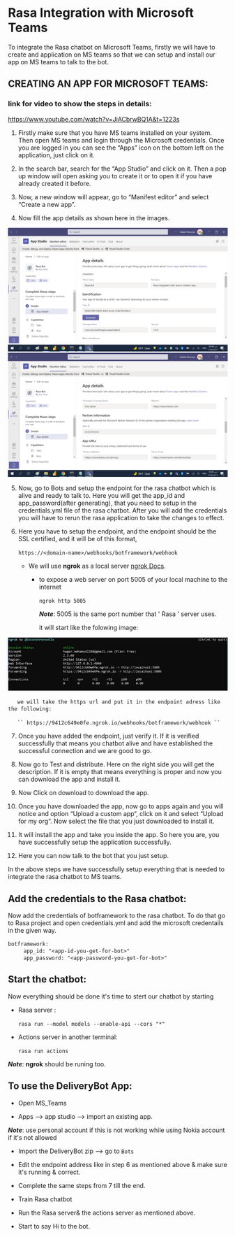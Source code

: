 # Rasa Integration with Microsoft Teams
To integrate the Rasa chatbot on Microsoft Teams, firstly we will have to create and application on MS teams so that we can setup and install our app on MS teams to talk to the bot.
 
## CREATING AN APP FOR MICROSOFT TEAMS:

### link for video to show the steps in details: 

https://www.youtube.com/watch?v=JiACbrwBQ1A&t=1223s

1. Firstly make sure that you have MS teams installed on your system. Then open MS teams and login through the Microsoft credentials. Once you are logged in you can see the “Apps” icon on the bottom left on the application, just click on it.

2. In the search bar, search for the “App Studio” and click on it. Then a pop up window will open asking you to create it or to open it if you have already created it before.

3. Now, a new window will appear, go to “Manifest editor” and select “Create a new app”.

4. Now fill the app details as shown here in the images.

![App Details](https://github.com/ayaallaa/Delivery-Chatbot/blob/main/Rasa_Chatbot/images/App%20details1.png?raw=true)
![App Details](https://github.com/ayaallaa/Delivery-Chatbot/blob/main/Rasa_Chatbot/images/App%20details2.png?raw=true)

5. Now, go to Bots and setup the endpoint for the rasa chatbot which is alive and ready to talk to. Here you will get the app_id and app_password(after generating), that you need to setup in the credentials.yml file of the rasa chatbot. After you will add the credentials you will have to rerun the rasa application to take the changes to effect.

6. Here you have to setup the endpoint, and the endpoint should be the SSL certified, and it will be of this format,

   ``https://<domain-name>/webhooks/botframework/webhook ``

   - We will use **ngrok** as a local server [ngrok Docs](https://ngrok.com/docs).

     - to expose a web server on port 5005 of your local machine to the internet 

       `` ngrok http 5005 `` 

       **_Note_**: 5005 is the same port number that ' Rasa ' server uses. 
      
       it will start like the folowing image:

![ngrok](https://github.com/ayaallaa/Delivery-Chatbot/blob/main/Rasa_Chatbot/images/ngrok.jpeg?raw=true)
       
       we will take the https url and put it in the endpoint adress like the following: 
       
       `` https://9412c649e0fe.ngrok.io/webhooks/botframework/webhook ``

7. Once you have added the endpoint, just verify it. If it is verified successfully that means you chatbot alive and have established the successful connection and we are good to go.

8. Now go to Test and distribute. Here on the right side you will get the description. If it is empty that means everything is proper and now you can download the app and install it.

9. Now Click on download to download the app.

10. Once you have downloaded the app, now go to apps again and you will notice and option “Upload a custom app“, click on it and select “Upload for my org“. Now select the file that you just downloaded to install it.

11. It will install the app and take you inside the app. So here you are, you have successfully setup the application successfully.

12. Here you can now talk to the bot that you just setup.

In the above steps we have successfully setup everything that is needed to integrate the rasa chatbot to MS teams. 


## Add the credentials to the Rasa chatbot:

Now add the credentials of botframework to the rasa chatbot. To do that go to Rasa project and open credentials.yml and add the microsoft credentails in the given way.

``` 
botframework:
     app_id: "<app-id-you-get-for-bot>"
     app_password: "<app-password-you-get-for-bot>" 
```

## Start the chatbot:

Now everything should be done it's time to stert our chatbot by starting 

* Rasa server :

    `` rasa run --model models --enable-api --cors "*" ``

* Actions server in another terminal: 
    
    `` rasa run actions ``

**_Note_**: **ngrok** should be runing too.


## To use the DeliveryBot App:

* Open MS_Teams

* Apps --> app studio --> import an existing app.

**_Note_**: use personal account if this is not working while using Nokia account if it's not allowed

* Import the DeliveryBot zip --> go to ``Bots``

* Edit the endpoint address like in step 6 as mentioned above & make sure it's running & correct. 

* Complete the same steps from 7 till the end.

* Train Rasa chatbot 

* Run the Rasa server& the actions server as mentioned above.

* Start to say Hi to the bot.
